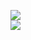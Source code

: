 [![](https://img.shields.io/badge/Made%20With-Github%20Spray-lightgrey.svg?style=for-the-badge&logo=github)](https://github.com/Annihil/github-spray#20878)  
[![](https://i.imgur.com/2DrTn0Z.gif)](https://github.com/Annihil/github-spray)